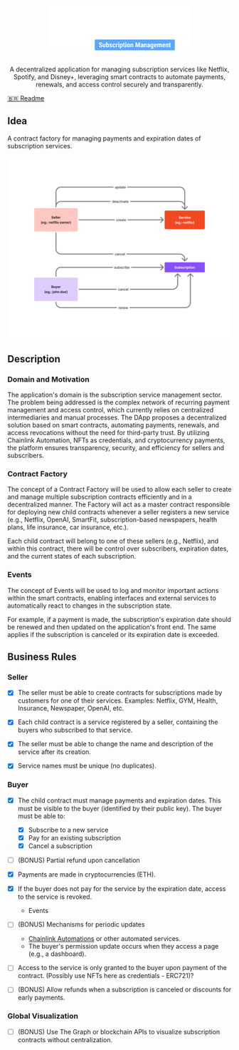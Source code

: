
<p align="center">
    <img src="public/logo.png" height="100" alt="MyMonthly Logo">
    <br/><br/>
    <p align="center">
        A decentralized application for managing subscription services like Netflix, Spotify, and Disney+, leveraging smart contracts to automate payments, renewals, and access control securely and transparently.
    </p>
</p>

[🇧🇷 Readme](README.br.md)

## Idea

A contract factory for managing payments and expiration dates of subscription services.

![diagram](diagram.png)

## Description

### Domain and Motivation

The application's domain is the subscription service management sector. The problem being addressed is the complex network of recurring payment management and access control, which currently relies on centralized intermediaries and manual processes. The DApp proposes a decentralized solution based on smart contracts, automating payments, renewals, and access revocations without the need for third-party trust. By utilizing Chainlink Automation, NFTs as credentials, and cryptocurrency payments, the platform ensures transparency, security, and efficiency for sellers and subscribers.

### Contract Factory

The concept of a Contract Factory will be used to allow each seller to create and manage multiple subscription contracts efficiently and in a decentralized manner. The Factory will act as a master contract responsible for deploying new child contracts whenever a seller registers a new service (e.g., Netflix, OpenAI, SmartFit, subscription-based newspapers, health plans, life insurance, car insurance, etc.).

Each child contract will belong to one of these sellers (e.g., Netflix), and within this contract, there will be control over subscribers, expiration dates, and the current states of each subscription.

### Events

The concept of Events will be used to log and monitor important actions within the smart contracts, enabling interfaces and external services to automatically react to changes in the subscription state.

For example, if a payment is made, the subscription's expiration date should be renewed and then updated on the application's front end. The same applies if the subscription is canceled or its expiration date is exceeded.

## Business Rules

### Seller

- [x] The seller must be able to create contracts for subscriptions made by customers for one of their services. Examples: Netflix, GYM, Health, Insurance, Newspaper, OpenAI, etc.

- [x] Each child contract is a service registered by a seller, containing the buyers who subscribed to that service.

- [x] The seller must be able to change the name and description of the service after its creation.

- [x] Service names must be unique (no duplicates).

### Buyer

- [x] The child contract must manage payments and expiration dates. This must be visible to the buyer (identified by their public key). The buyer must be able to:
    - [x] Subscribe to a new service
    - [x] Pay for an existing subscription
    - [x] Cancel a subscription
- [ ] (BONUS) Partial refund upon cancellation

- [x] Payments are made in cryptocurrencies (ETH).

- [x] If the buyer does not pay for the service by the expiration date, access to the service is revoked.
    - Events

- [ ] (BONUS) Mechanisms for periodic updates
    - [Chainlink Automations](https://chain.link/automation) or other automated services.
    - The buyer's permission update occurs when they access a page (e.g., a dashboard).

- [ ] Access to the service is only granted to the buyer upon payment of the contract. (Possibly use NFTs here as credentials - ERC721)?

- [ ] (BONUS) Allow refunds when a subscription is canceled or discounts for early payments.

### Global Visualization

- [ ] (BONUS) Use The Graph or blockchain APIs to visualize subscription contracts without centralization.